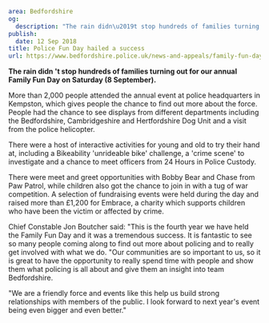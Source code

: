 ```yaml
area: Bedfordshire
og:
  description: "The rain didn\u2019t stop hundreds of families turning out for our annual Family Fun Day on Saturday (8 September)."
publish:
  date: 12 Sep 2018
title: Police Fun Day hailed a success
url: https://www.bedfordshire.police.uk/news-and-appeals/family-fun-day-sept2018
```

**The rain didn 't stop hundreds of families turning out for our annual Family Fun Day on Saturday (8 September).**

More than 2,000 people attended the annual event at police headquarters in Kempston, which gives people the chance to find out more about the force. People had the chance to see displays from different departments including the Bedfordshire, Cambridgeshire and Hertfordshire Dog Unit and a visit from the police helicopter.

There were a host of interactive activities for young and old to try their hand at, including a Bikeability 'unrideable bike' challenge, a 'crime scene' to investigate and a chance to meet officers from 24 Hours in Police Custody.

There were meet and greet opportunities with Bobby Bear and Chase from Paw Patrol, while children also got the chance to join in with a tug of war competition. A selection of fundraising events were held during the day and raised more than £1,200 for Embrace, a charity which supports children who have been the victim or affected by crime.

Chief Constable Jon Boutcher said: "This is the fourth year we have held the Family Fun Day and it was a tremendous success. It is fantastic to see so many people coming along to find out more about policing and to really get involved with what we do. "Our communities are so important to us, so it is great to have the opportunity to really spend time with people and show them what policing is all about and give them an insight into team Bedfordshire.

"We are a friendly force and events like this help us build strong relationships with members of the public. I look forward to next year's event being even bigger and even better."
